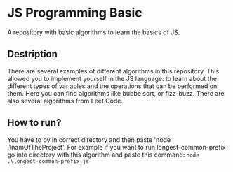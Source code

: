 # JS Programming Basic

A repository with basic algorithms to learn the basics of JS.

##  Destription 

There are several examples of different algorithms in this repository. This allowed you to implement yourself in the JS language: to learn about the different types of variables and the operations that can be performed on them.
Here you can find algorithms like bubbe sort, or fizz-buzz. There are also several algorithms from Leet Code.

## How to run?
You have to by in correct directory and then paste 'node .\namOfTheProject'. For example if you want to run longest-common-prefix go into directory with this algorithm and paste this command: 
`node .\longest-common-prefix.js` 